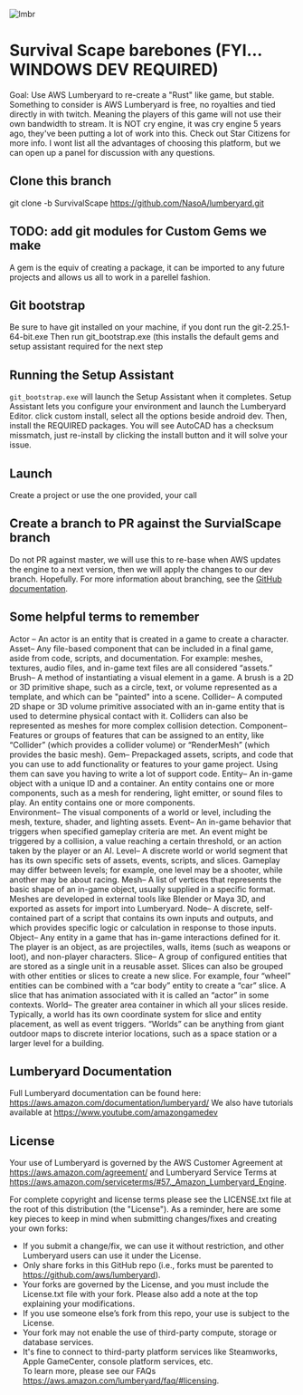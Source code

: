 ![lmbr](http://d2tinsms4add52.cloudfront.net/github/readme_header.jpg)

# Survival Scape barebones (FYI... WINDOWS DEV REQUIRED)
Goal: Use AWS Lumberyard to re-create a "Rust" like game, but stable.
Something to consider is AWS Lumberyard is free, no royalties and tied directly in with twitch. Meaning the players of this game will not use their own bandwidth to stream.
It is NOT cry engine, it was cry engine 5 years ago, they've been putting a lot of work into this. Check out Star Citizens for more info.
I wont list all the advantages of choosing this platform, but we can open up a panel for discussion with any questions.

## Clone this branch
git clone -b SurvivalScape https://github.com/NasoA/lumberyard.git


## TODO: add git modules for Custom Gems we make
A gem is the equiv of creating a package, it can be imported to any future projects and allows us all to work in a parellel fashion.

## Git bootstrap
Be sure to have git installed on your machine, if you dont run the git-2.25.1-64-bit.exe
Then run git_bootstrap.exe (this installs the default gems and setup assistant required for the next step


## Running the Setup Assistant
```git_bootstrap.exe``` will launch the Setup Assistant when it completes. Setup Assistant lets you configure your environment and launch the Lumberyard Editor. click custom install, select all the options beside android dev. Then, install the REQUIRED packages. You will see AutoCAD has a checksum missmatch, just re-install by clicking the install button and it will solve your issue.


## Launch
Create a project or use the one provided, your call

## Create a branch to PR against the SurvialScape branch
Do not PR against master, we will use this to re-base when AWS updates the engine to a next version, then we will apply the changes to our dev branch. Hopefully.
For more information about branching, see the [GitHub documentation](https://guides.github.com/introduction/flow/).

## Some helpful terms to remember

Actor –
An actor is an entity that is created in a game to create a character.
Asset–
Any file-based component that can be included in a final game, aside from code, scripts, and documentation. For example: meshes, textures, audio files, and in-game text files are all considered “assets.”
Brush–
A method of instantiating a visual element in a game. A brush is a 2D or 3D primitive shape, such as a circle, text, or volume represented as a template, and which can be "painted" into a scene.
Collider–
A computed 2D shape or 3D volume primitive associated with an in-game entity that is used to determine physical contact with it. Colliders can also be represented as meshes for more complex collision detection.
Component–
Features or groups of features that can be assigned to an entity, like “Collider” (which provides a collider volume) or “RenderMesh” (which provides the basic mesh).
Gem–
Prepackaged assets, scripts, and code that you can use to add functionality or features to your game project. Using them can save you having to write a lot of support code.
Entity–
An in-game object with a unique ID and a container. An entity contains one or more components, such as a mesh for rendering, light emitter, or sound files to play. An entity contains one or more components.  
Environment–
The visual components of a world or level, including the mesh, texture, shader, and lighting assets.
Event–
An in-game behavior that triggers when specified gameplay criteria are met. An event might be triggered by a collision, a value reaching a certain threshold, or an action taken by the player or an AI.
Level–
A discrete world or world segment that has its own specific sets of assets, events, scripts, and slices. Gameplay may differ between levels; for example, one level may be a shooter, while another may be about racing.
Mesh–
A list of vertices that represents the basic shape of an in-game object, usually supplied in a specific format. Meshes are developed in external tools like Blender or Maya 3D, and exported as assets for import into Lumberyard.
Node–
A discrete, self-contained part of a script that contains its own inputs and outputs, and which provides specific logic or calculation in response to those inputs.
Object–
Any entity in a game that has in-game interactions defined for it. The player is an object, as are projectiles, walls, items (such as weapons or loot), and non-player characters.
Slice–
A group of configured entities that are stored as a single unit in a reusable asset. Slices can also be grouped with other entities or slices to create a new slice. For example, four “wheel” entities can be combined with a “car body” entity to create a “car” slice. A slice that has animation associated with it is called an “actor” in some contexts.
World–
The greater area container in which all your slices reside. Typically, a world has its own coordinate system for slice and entity placement, as well as event triggers. “Worlds” can be anything from giant outdoor maps to discrete interior locations, such as a space station or a larger level for a building.

## Lumberyard Documentation
Full Lumberyard documentation can be found here:
https://aws.amazon.com/documentation/lumberyard/
We also have tutorials available at https://www.youtube.com/amazongamedev

## License
Your use of Lumberyard is governed by the AWS Customer Agreement at https://aws.amazon.com/agreement/ and Lumberyard Service Terms at https://aws.amazon.com/serviceterms/#57._Amazon_Lumberyard_Engine.

For complete copyright and license terms please see the LICENSE.txt file at the root of this distribution (the "License").  As a reminder, here are some key pieces to keep in mind when submitting changes/fixes and creating your own forks:
-	If you submit a change/fix, we can use it without restriction, and other Lumberyard users can use it under the License.
-	Only share forks in this GitHub repo (i.e., forks must be parented to https://github.com/aws/lumberyard).
-	Your forks are governed by the License, and you must include the License.txt file with your fork.  Please also add a note at the top explaining your modifications.
-	If you use someone else’s fork from this repo, your use is subject to the License.    
-	Your fork may not enable the use of third-party compute, storage or database services.  
-	It's fine to connect to third-party platform services like Steamworks, Apple GameCenter, console platform services, etc.  
To learn more, please see our FAQs https://aws.amazon.com/lumberyard/faq/#licensing.
